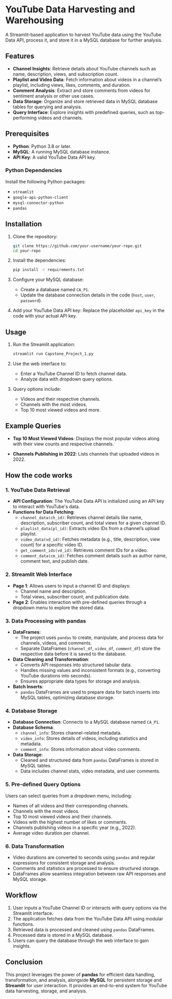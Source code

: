 # YouTube Data Harvesting and Warehousing

A Streamlit-based application to harvest YouTube data using the YouTube Data API, process it, and store it in a MySQL database for further analysis.

## Features

- **Channel Insights**: Retrieve details about YouTube channels such as name, description, views, and subscription count.
- **Playlist and Video Data**: Fetch information about videos in a channel’s playlist, including views, likes, comments, and duration.
- **Comment Analysis**: Extract and store comments from videos for sentiment analysis or other use cases.
- **Data Storage**: Organize and store retrieved data in MySQL database tables for querying and analysis.
- **Query Interface**: Explore insights with predefined queries, such as top-performing videos and channels.

## Prerequisites

- **Python**: Python 3.8 or later.
- **MySQL**: A running MySQL database instance.
- **API Key**: A valid YouTube Data API key.

### Python Dependencies

Install the following Python packages:
- `streamlit`
- `google-api-python-client`
- `mysql-connector-python`
- `pandas`

## Installation

1. Clone the repository:
    ```bash
    git clone https://github.com/your-username/your-repo.git
    cd your-repo
    ```

2. Install the dependencies:
    ```bash
    pip install -r requirements.txt
    ```

3. Configure your MySQL database:
   - Create a database named `CA_P1`.
   - Update the database connection details in the code (`host`, `user`, `password`).

4. Add your YouTube Data API key:
   Replace the placeholder `api_key` in the code with your actual API key.

## Usage

1. Run the Streamlit application:
    ```bash
    streamlit run Capstone_Project_1.py
    ```

2. Use the web interface to:
    - Enter a YouTube Channel ID to fetch channel data.
    - Analyze data with dropdown query options.

3. Query options include:
    - Videos and their respective channels.
    - Channels with the most videos.
    - Top 10 most viewed videos and more.

## Example Queries

- **Top 10 Most Viewed Videos**:
  Displays the most popular videos along with their view counts and respective channels.

- **Channels Publishing in 2022**:
  Lists channels that uploaded videos in 2022.

## How the code works

### 1. **YouTube Data Retrieval**
- **API Configuration**: The YouTube Data API is initialized using an API key to interact with YouTube's data.
- **Functions for Data Fetching**:
  - `channel_data(ch_id)`: Retrieves channel details like name, description, subscriber count, and total views for a given channel ID.
  - `playlist_data(pl_id)`: Extracts video IDs from a channel’s upload playlist.
  - `video_data(vd_id)`: Fetches metadata (e.g., title, description, view count) for a specific video ID.
  - `get_comment_ids(vd_id)`: Retrieves comment IDs for a video.
  - `comment_data(cm_id)`: Fetches comment details such as author name, comment text, and publish date.

### 2. **Streamlit Web Interface**
- **Page 1**: Allows users to input a channel ID and displays:
  - Channel name and description.
  - Total views, subscriber count, and publication date.
- **Page 2**: Enables interaction with pre-defined queries through a dropdown menu to explore the stored data.

### 3. **Data Processing with pandas**
- **DataFrames**: 
  - The project uses `pandas` to create, manipulate, and process data for channels, videos, and comments.
  - Separate DataFrames (`channel_df`, `video_df`, `comment_df`) store the respective data before it is saved to the database.
- **Data Cleaning and Transformation**:
  - Converts API responses into structured tabular data.
  - Handles missing values and inconsistent formats (e.g., converting YouTube durations into seconds).
  - Ensures appropriate data types for storage and analysis.
- **Batch Inserts**:
  - `pandas` DataFrames are used to prepare data for batch inserts into MySQL tables, optimizing database storage.

### 4. **Database Storage**
- **Database Connection**: Connects to a MySQL database named `CA_P1`.
- **Database Schema**:
  - `channel_info`: Stores channel-related metadata.
  - `video_info`: Stores details of videos, including statistics and metadata.
  - `comment_info`: Stores information about video comments.
- **Data Storage**:
  - Cleaned and structured data from `pandas` DataFrames is stored in MySQL tables.
  - Data includes channel stats, video metadata, and user comments.

### 5. **Pre-defined Query Options**
Users can select queries from a dropdown menu, including:
- Names of all videos and their corresponding channels.
- Channels with the most videos.
- Top 10 most viewed videos and their channels.
- Videos with the highest number of likes or comments.
- Channels publishing videos in a specific year (e.g., 2022).
- Average video duration per channel.

### 6. **Data Transformation**
- Video durations are converted to seconds using `pandas` and regular expressions for consistent storage and analysis.
- Comments and statistics are processed to ensure structured storage.
- DataFrames allow seamless integration between raw API responses and MySQL storage.

## Workflow
1. User inputs a YouTube Channel ID or interacts with query options via the Streamlit interface.
2. The application fetches data from the YouTube Data API using modular functions.
3. Retrieved data is processed and cleaned using `pandas` DataFrames.
4. Processed data is stored in a MySQL database.
5. Users can query the database through the web interface to gain insights.

## Conclusion
This project leverages the power of **pandas** for efficient data handling, transformation, and analysis, alongside **MySQL** for persistent storage and **Streamlit** for user interaction. It provides an end-to-end system for YouTube data harvesting, storage, and analysis.
